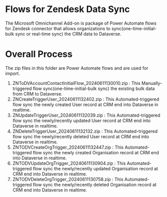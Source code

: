 [//]: # "Copyright (c) Microsoft Corporation."
[//]: # "Licensed under the MIT License."

# Flows for Zendesk Data Sync

The Microsoft Omnichannel Add-on is package of Power Automate flows for Zendesk connector that allows organizations to sync(one-time-initial-bulk sync or real-time sync) the CRM data to Dataverse.

# Overall Process 

The zip files in this folder are Power Automate flows and are used for import.
 1. ZNToDVAccountContactInitialFlow_20240611130010.zip : This Manually-triggered flow sync(one-time-initial-bulk sync) the existing bulk data from CRM to Dataverse.
 2. ZNCreateTriggerUser_20240611132402.zip : This Automated-triggered flow sync the newly created User record at CRM end into Dataverse in realtime.
 3. ZNUpdateTriggerUser_20240611132039.zip : This Automated-triggered flow sync the newly/recently updated User record at CRM end into Dataverse in realtime.
 4. ZNDeleteTriggerUser_20240611132132.zip : This Automated-triggered flow sync the newly/recently deleted User record at CRM end into Dataverse in realtime.
 5. ZNTODVCreateOrgTrigger_20240611132447.zip : This Automated-triggered flow sync the newly created Organisation record at CRM end into Dataverse in realtime.
 6. ZNTODVUpdateOrgTrigger_20240611130904.zip : This Automated-triggered flow sync the newly/recently updated Organisation record at CRM end into Dataverse in realtime.
 7. ZNTODVDeleteOrgTrigger_20240611130758.zip : This Automated-triggered flow sync the newly/recently deleted Organisation record at CRM end into Dataverse in realtime.



